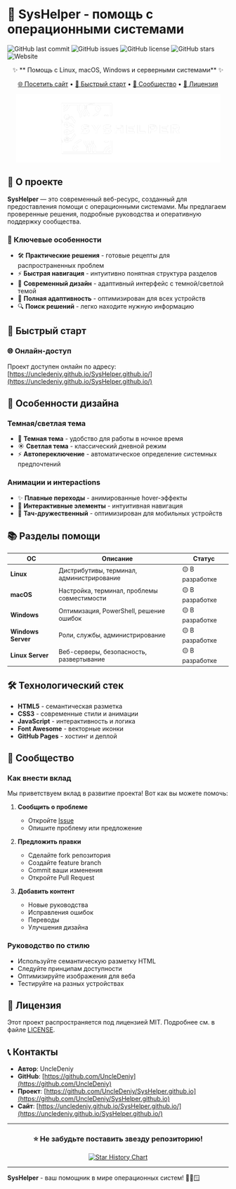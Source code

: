 # 🚀 SysHelper - помощь с операционными системами

![GitHub last commit](https://img.shields.io/github/last-commit/UncleDeniy/SysHelper.github.io?style=for-the-badge&color=58a6ff)
![GitHub issues](https://img.shields.io/github/issues/UncleDeniy/SysHelper.github.io?style=for-the-badge&color=3fb950)
![GitHub license](https://img.shields.io/github/license/UncleDeniy/SysHelper.github.io?style=for-the-badge)
![GitHub stars](https://img.shields.io/github/stars/UncleDeniy/SysHelper.github.io?style=for-the-badge&color=ffd33d)
![Website](https://img.shields.io/website?url=https%3A%2F%2Funcledeniy.github.io%2FSysHelper.github.io%2F&style=for-the-badge)

<div align="center">
  
✨ ** Помощь с Linux, macOS, Windows и серверными системами** ✨

[🌐 Посетить сайт](https://uncledeniy.github.io/SysHelper.github.io/) • [🚀 Быстрый старт](#быстрый-старт) • [🤝 Сообщество](#-сообщество) • [📝 Лицензия](#-лицензия)

![SysHelper Preview](images/logo.png)

</div>

## 📖 О проекте

**SysHelper** — это современный веб-ресурс, созданный для предоставления помощи с операционными системами. Мы предлагаем проверенные решения, подробные руководства и оперативную поддержку сообщества.

### 🌟 Ключевые особенности

- 🛠 **Практические решения** - готовые рецепты для распространенных проблем
- ⚡ **Быстрая навигация** - интуитивно понятная структура разделов
- 🎨 **Современный дизайн** - адаптивный интерфейс с темной/светлой темой
- 📱 **Полная адаптивность** - оптимизирован для всех устройств
- 🔍 **Поиск решений** - легко находите нужную информацию

## 🚀 Быстрый старт
### 🌐 Онлайн-доступ

Проект доступен онлайн по адресу: [https://uncledeniy.github.io/SysHelper.github.io/](https://uncledeniy.github.io/SysHelper.github.io/)

## 🎨 Особенности дизайна

### Темная/светлая тема
- 🌙 **Темная тема** - удобство для работы в ночное время
- ☀️ **Светлая тема** - классический дневной режим
- ⚡ **Автопереключение** - автоматическое определение системных предпочтений

### Анимации и интерactions
- ✨ **Плавные переходы** - анимированные hover-эффекты
- 🎯 **Интерактивные элементы** - интуитивная навигация
- 📱 **Тач-дружественный** - оптимизирован для мобильных устройств

## 📚 Разделы помощи

| ОС | Описание | Статус |
|----|----------|--------|
| **Linux** | Дистрибутивы, терминал, администрирование | 🟡 В разработке |
| **macOS** | Настройка, терминал, проблемы совместимости | 🟡 В разработке |
| **Windows** | Оптимизация, PowerShell, решение ошибок | 🟡 В разработке |
| **Windows Server** | Роли, службы, администрирование | 🟡 В разработке |
| **Linux Server** | Веб-серверы, безопасность, развертывание | 🟡 В разработке |

## 🛠 Технологический стек

- **HTML5** - семантическая разметка
- **CSS3** - современные стили и анимации
- **JavaScript** - интерактивность и логика
- **Font Awesome** - векторные иконки
- **GitHub Pages** - хостинг и деплой

## 🤝 Сообщество

### Как внести вклад

Мы приветствуем вклад в развитие проекта! Вот как вы можете помочь:

1. **Сообщить о проблеме**
   - Откройте [Issue](https://github.com/UncleDeniy/SysHelper.github.io/issues)
   - Опишите проблему или предложение

2. **Предложить правки**
   - Сделайте fork репозитория
   - Создайте feature branch
   - Commit ваши изменения
   - Откройте Pull Request

3. **Добавить контент**
   - Новые руководства
   - Исправления ошибок
   - Переводы
   - Улучшения дизайна

### Руководство по стилю

- Используйте семантическую разметку HTML
- Следуйте принципам доступности
- Оптимизируйте изображения для веба
- Тестируйте на разных устройствах

## 📝 Лицензия

Этот проект распространяется под лицензией MIT. Подробнее см. в файле [LICENSE](LICENSE).

## 📞 Контакты

- **Автор**: UncleDeniy
- **GitHub**: [https://github.com/UncleDeniy](https://github.com/UncleDeniy)
- **Проект**: [https://github.com/UncleDeniy/SysHelper.github.io](https://github.com/UncleDeniy/SysHelper.github.io)
- **Сайт**: [https://uncledeniy.github.io/SysHelper.github.io/](https://uncledeniy.github.io/SysHelper.github.io/)

---

<div align="center">

### ⭐ Не забудьте поставить звезду репозиторию!

[![Star History Chart](https://api.star-history.com/svg?repos=UncleDeniy/SysHelper.github.io&type=Date)](https://star-history.com/#UncleDeniy/SysHelper.github.io&Date)

</div>

---


**SysHelper** - ваш помощник в мире операционных систем! 🐧🍎🪟



